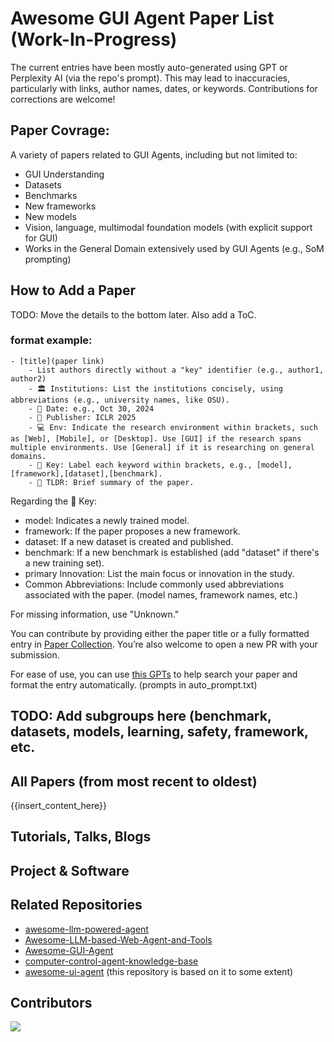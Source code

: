 # Awesome GUI Agent Paper List (Work-In-Progress)

The current entries have been mostly auto-generated using GPT or Perplexity AI (via the repo's prompt). This may lead to inaccuracies, particularly with links, author names, dates, or keywords. Contributions for corrections are welcome!

## Paper Covrage:
A variety of papers related to GUI Agents, including but not limited to:
- GUI Understanding
- Datasets
- Benchmarks
- New frameworks
- New models
- Vision, language, multimodal foundation models (with explicit support for GUI)
- Works in the General Domain extensively used by GUI Agents (e.g., SoM prompting)

## How to Add a Paper

TODO: Move the details to the bottom later. Also add a ToC.

### format example:

```
- [title](paper link)
    - List authors directly without a "key" identifier (e.g., author1, author2)
    - 🏛️ Institutions: List the institutions concisely, using abbreviations (e.g., university names, like OSU).
    - 📅 Date: e.g., Oct 30, 2024
    - 📑 Publisher: ICLR 2025
    - 💻 Env: Indicate the research environment within brackets, such as [Web], [Mobile], or [Desktop]. Use [GUI] if the research spans multiple environments. Use [General] if it is researching on general domains.
    - 🔑 Key: Label each keyword within brackets, e.g., [model], [framework],[dataset],[benchmark].
    - 📖 TLDR: Brief summary of the paper.
```

Regarding the 🔑 Key: 
- model: Indicates a newly trained model.
- framework: If the paper proposes a new framework. 
- dataset: If a new dataset is created and published. 
- benchmark: If a new benchmark is established (add "dataset" if there's a new training set).
- primary Innovation: List the main focus or innovation in the study. 
- Common Abbreviations: Include commonly used abbreviations associated with the paper. (model names, framework names, etc.)

For missing information, use "Unknown."

You can contribute by providing either the paper title or a fully formatted entry in [Paper Collection](https://github.com/boyugou/GUI-Agents-Paper-List/issues/1). You’re also welcome to open a new PR with your submission.

For ease of use, you can use [this GPTs](https://chatgpt.com/g/g-VqW9ONrgL-gui-paper-list) to help search your paper and format the entry automatically. (prompts in auto_prompt.txt)

## TODO: Add subgroups here (benchmark, datasets, models, learning, safety, framework, etc.


## All Papers (from most recent to oldest)

{{insert_content_here}}


## Tutorials, Talks, Blogs


## Project & Software

## Related Repositories

- [awesome-llm-powered-agent](https://github.com/hyp1231/awesome-llm-powered-agent)
- [Awesome-LLM-based-Web-Agent-and-Tools](https://github.com/albzni/Awesome-LLM-based-Web-Agent-and-Tools)
- [Awesome-GUI-Agent](https://github.com/showlab/Awesome-GUI-Agent)
- [computer-control-agent-knowledge-base](https://github.com/James4Ever0/computer_control_agent_knowledge_base)
- [awesome-ui-agent](https://github.com/boyugou/awesome-ui-agents) (this repository is based on it to some extent)

## Contributors

<a href="https://github.com/boyugou/GUI-Agents-Paper-List/graphs/contributors">
  <img src="https://contrib.rocks/image?repo=boyugou/GUI-Agents-Paper-List" />
</a>
